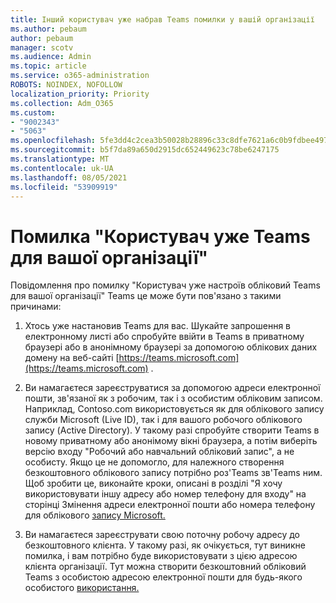 ```yaml
---
title: Інший користувач уже набрав Teams помилки у вашій організації
ms.author: pebaum
author: pebaum
manager: scotv
ms.audience: Admin
ms.topic: article
ms.service: o365-administration
ROBOTS: NOINDEX, NOFOLLOW
localization_priority: Priority
ms.collection: Adm_O365
ms.custom:
- "9002343"
- "5063"
ms.openlocfilehash: 5fe3dd4c2cea3b50028b28896c33c8dfe7621a6c0b9fdbee4976dfb0e62c3f5d
ms.sourcegitcommit: b5f7da89a650d2915dc652449623c78be6247175
ms.translationtype: MT
ms.contentlocale: uk-UA
ms.lasthandoff: 08/05/2021
ms.locfileid: "53909919"
---
```

# <a name="someone-has-already-set-up-teams-for-your-organization-error"></a>Помилка "Користувач уже Teams для вашої організації"

Повідомлення про помилку "Користувач уже настроїв обліковий Teams для вашої організації" Teams це може бути пов'язано з такими причинами:

1. Хтось уже настановив Teams для вас. Шукайте запрошення в електронному листі або спробуйте ввійти в Teams в приватному браузері або в анонімному браузері за допомогою облікових даних домену на веб-сайті [https://teams.microsoft.com](https://teams.microsoft.com) .

2. Ви намагаєтеся зареєструватися за допомогою адреси електронної пошти, зв'язаної як з робочим, так і з особистим обліковим записом. Наприклад, Contoso.com використовується як для облікового запису служби Microsoft (Live ID), так і для вашого робочого облікового запису (Active Directory). У такому разі спробуйте створити Teams в новому приватному або анонімому вікні браузера, а потім виберіть версію входу "Робочий або навчальний обліковий запис", а не особисту. Якщо це не допомогло, для належного створення безкоштовного облікового запису потрібно роз'Teams зв'Teams ним. Щоб зробити це, виконайте кроки, описані в розділі "Я хочу використовувати іншу адресу або номер телефону для входу" на сторінці Змінення адреси електронної пошти або номера телефону для облікового [запису Microsoft.](https://support.microsoft.com/help/12407)

3. Ви намагаєтеся зареєструвати свою поточну робочу адресу до безкоштовного клієнта. У такому разі, як очікується, тут виникне помилка, і вам потрібно буде використовувати з цією адресою клієнта організації. Тут можна створити безкоштовний обліковий Teams з особистою адресою електронної пошти для будь-якого особистого [використання.](https://products.office.com/microsoft-teams/group-chat-software)
